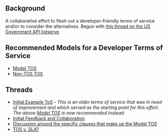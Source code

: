 ## Background 

A collaborative effort to flesh out a developer-friendly terms of service and/or to consider the alternatives.  Begun with [this thread on the US Government API listserve](https://groups.google.com/forum/#!topic/us-government-apis/0yix5bEWbFo).

## Recommended Models for a Developer Terms of Service
* [Model TOS](https://github.com/GSA/API-Resources/blob/master/developer_tos/vanilla_tos.md)
* [Non-TOS TOS](https://github.com/GSA/API-Resources/blob/master/developer_tos/non-tos.md)

## Threads
* [Initial Example ToS](https://github.com/GSA/API-Resources/blob/master/developer_tos/vanilla_tos-initial.md) - *This is an older terms of service that was in need of improvement and which served as the starting point for this effort.  The above [Model TOS](https://github.com/GSA/API-Resources/blob/master/developer_tos/vanilla_tos.md) is now recommended instead.*  
* [Initial Feedback and Collaboration](https://github.com/GSA/API-Resources/issues/1)
* [Discussion around the specific clauses that make up the Model TOS](https://github.com/GSA/API-Resources/pull/11/files)
* [TOS v. SLA?](https://github.com/GSA/API-Resources/issues/10)

